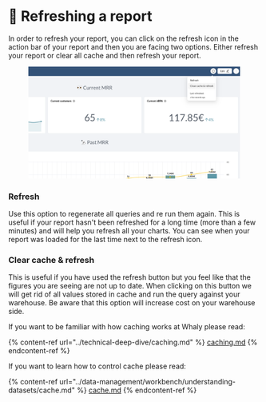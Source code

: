 # 🔁 Refreshing a report

In order to refresh your report, you can click on the refresh icon in the action bar of your report and then you are facing two options. Either refresh your report or clear all cache and then refresh your report.

<figure><img src="../.gitbook/assets/image (2).png" alt=""><figcaption></figcaption></figure>

### Refresh

Use this option to regenerate all queries and re run them again. This is useful if your report hasn't been refreshed for a long time (more than a few minutes) and will help you refresh all your charts. You can see when your report was loaded for the last time next to the refresh icon.

### Clear cache & refresh

This is useful if you have used the refresh button but you feel like that the figures you are seeing are not up to date. When clicking on this button we will get rid of all values stored in cache and run the query against your warehouse. Be aware that this option will increase cost on your warehouse side.



If you want to be familiar with how caching works at Whaly please read:

{% content-ref url="../technical-deep-dive/caching.md" %}
[caching.md](../technical-deep-dive/caching.md)
{% endcontent-ref %}

If you want to learn how to control cache please read:

{% content-ref url="../data-management/workbench/understanding-datasets/cache.md" %}
[cache.md](../data-management/workbench/understanding-datasets/cache.md)
{% endcontent-ref %}
